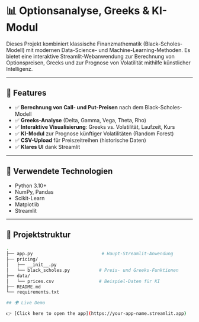 # 📊 Optionsanalyse, Greeks & KI-Modul

Dieses Projekt kombiniert klassische Finanzmathematik (Black-Scholes-Modell) mit modernen Data-Science- und Machine-Learning-Methoden. Es bietet eine interaktive Streamlit-Webanwendung zur Berechnung von Optionspreisen, Greeks und zur Prognose von Volatilität mithilfe künstlicher Intelligenz.

---

## 🚀 Features

- ✅ **Berechnung von Call- und Put-Preisen** nach dem Black-Scholes-Modell
- ✅ **Greeks-Analyse** (Delta, Gamma, Vega, Theta, Rho)
- ✅ **Interaktive Visualisierung**: Greeks vs. Volatilität, Laufzeit, Kurs
- ✅ **KI-Modul** zur Prognose künftiger Volatilitäten (Random Forest)
- ✅ **CSV-Upload** für Preiszeitreihen (historische Daten)
- ✅ **Klares UI** dank Streamlit

---

## 🧠 Verwendete Technologien

- Python 3.10+
- NumPy, Pandas
- Scikit-Learn
- Matplotlib
- Streamlit

---

## 📂 Projektstruktur

```bash
.
├── app.py                          # Haupt-Streamlit-Anwendung
├── pricing/
│   ├── __init__.py
│   └── black_scholes.py           # Preis- und Greeks-Funktionen
├── data/
│   └── prices.csv                 # Beispiel-Daten für KI
├── README.md
└── requirements.txt

## 🌍 Live Demo

👉 [Click here to open the app](https://your-app-name.streamlit.app)

